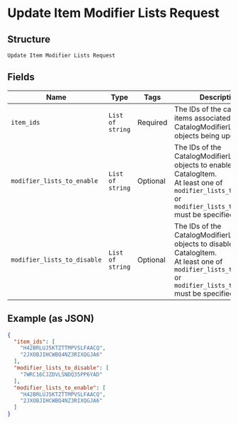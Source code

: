 
# Update Item Modifier Lists Request

## Structure

`Update Item Modifier Lists Request`

## Fields

| Name | Type | Tags | Description |
|  --- | --- | --- | --- |
| `item_ids` | `List of string` | Required | The IDs of the catalog items associated with the CatalogModifierList objects being updated. |
| `modifier_lists_to_enable` | `List of string` | Optional | The IDs of the CatalogModifierList objects to enable for the CatalogItem.<br>At least one of `modifier_lists_to_enable` or `modifier_lists_to_disable` must be specified. |
| `modifier_lists_to_disable` | `List of string` | Optional | The IDs of the CatalogModifierList objects to disable for the CatalogItem.<br>At least one of `modifier_lists_to_enable` or `modifier_lists_to_disable` must be specified. |

## Example (as JSON)

```json
{
  "item_ids": [
    "H42BRLUJ5KTZTTMPVSLFAACQ",
    "2JXOBJIHCWBQ4NZ3RIXQGJA6"
  ],
  "modifier_lists_to_disable": [
    "7WRC16CJZDVLSNDQ35PP6YAD"
  ],
  "modifier_lists_to_enable": [
    "H42BRLUJ5KTZTTMPVSLFAACQ",
    "2JXOBJIHCWBQ4NZ3RIXQGJA6"
  ]
}
```

